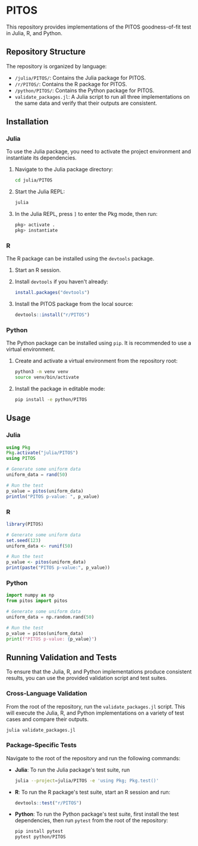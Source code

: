 # PITOS

This repository provides implementations of the PITOS goodness-of-fit test in Julia, R, and Python.

## Repository Structure

The repository is organized by language:

-   `/julia/PITOS/`: Contains the Julia package for PITOS.
-   `/r/PITOS/`: Contains the R package for PITOS.
-   `/python/PITOS/`: Contains the Python package for PITOS.
-   `validate_packages.jl`: A Julia script to run all three implementations on the same data and verify that their outputs are consistent.

## Installation

### Julia

To use the Julia package, you need to activate the project environment and instantiate its dependencies.

1.  Navigate to the Julia package directory:
    ```sh
    cd julia/PITOS
    ```

2.  Start the Julia REPL:
    ```sh
    julia
    ```

3.  In the Julia REPL, press `]` to enter the Pkg mode, then run:
    ```julia
    pkg> activate .
    pkg> instantiate
    ```

### R

The R package can be installed using the `devtools` package.

1.  Start an R session.

2.  Install `devtools` if you haven't already:
    ```R
    install.packages("devtools")
    ```

3.  Install the PITOS package from the local source:
    ```R
    devtools::install("r/PITOS")
    ```

### Python

The Python package can be installed using `pip`. It is recommended to use a virtual environment.

1.  Create and activate a virtual environment from the repository root:
    ```sh
    python3 -m venv venv
    source venv/bin/activate
    ```

2.  Install the package in editable mode:
    ```sh
    pip install -e python/PITOS
    ```

## Usage

### Julia

```julia
using Pkg
Pkg.activate("julia/PITOS")
using PITOS

# Generate some uniform data
uniform_data = rand(50)

# Run the test
p_value = pitos(uniform_data)
println("PITOS p-value: ", p_value)
```

### R

```R
library(PITOS)

# Generate some uniform data
set.seed(123)
uniform_data <- runif(50)

# Run the test
p_value <- pitos(uniform_data)
print(paste("PITOS p-value:", p_value))
```

### Python

```python
import numpy as np
from pitos import pitos

# Generate some uniform data
uniform_data = np.random.rand(50)

# Run the test
p_value = pitos(uniform_data)
print(f"PITOS p-value: {p_value}")
```

## Running Validation and Tests

To ensure that the Julia, R, and Python implementations produce consistent results, you can use the provided validation script and test suites.

### Cross-Language Validation

From the root of the repository, run the `validate_packages.jl` script. This will execute the Julia, R, and Python implementations on a variety of test cases and compare their outputs.

```sh
julia validate_packages.jl
```

### Package-Specific Tests

Navigate to the root of the repository and run the following commands:

-   **Julia**:
    To run the Julia package's test suite, run
    ```sh
    julia --project=julia/PITOS -e 'using Pkg; Pkg.test()'
    ```

-   **R**:
    To run the R package's test suite, start an R session and run:
    ```R
    devtools::test("r/PITOS")
    ```

-   **Python**:
    To run the Python package's test suite, first install the test dependencies, then run `pytest` from the root of the repository:
    ```sh
    pip install pytest
    pytest python/PITOS
    ```
